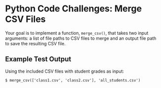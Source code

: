 # Python Code Challenges: Merge CSV Files

Your goal is to implement a function, `merge_csv()`, that takes two input arguments: a list of file paths to CSV files to merge and an output file path to save the resulting CSV file.

## Example Test Output
Using the included CSV files with student grades as input:

```console
$ merge_csv(['class1.csv', 'class2.csv'], 'all_students.csv')
```
